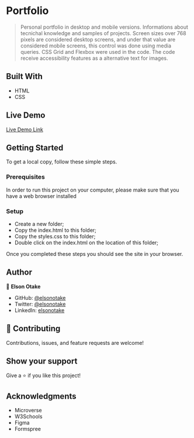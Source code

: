 # Portfolio

> Personal portfolio in desktop and mobile versions. Informations about tecnichal knowledge and samples of projects. Screen sizes over 768 pixels are considered desktop screens, and under that value are considered mobile screens, this control was done using media queries. CSS Grid and Flexbox were used in the code. The code receive accessibility features as a alternative text for images. 


## Built With

- HTML
- CSS


## Live Demo

[Live Demo Link](https://elsonotake.github.io/Portfolio/)


## Getting Started

To get a local copy, follow these simple steps.

### Prerequisites

In order to run this project on your computer, please make sure that you have a web browser installed

### Setup

 - Create a new folder;
 - Copy the index.html to this folder;
 - Copy the styles.css to this folder;
 - Double click on the index.html on the location of this folder;

Once you completed these steps you should see the site in your browser.


## Author

👤 **Elson Otake**

- GitHub: [@elsonotake](https://github.com/elsonotake)
- Twitter: [@elsonotake](https://twitter.com/elsonotake)
- LinkedIn: [elsonotake](https://linkedin.com/in/elsonotake)


## 🤝 Contributing

Contributions, issues, and feature requests are welcome!


## Show your support

Give a ⭐️ if you like this project!


## Acknowledgments

- Microverse
- W3Schools
- Figma
- Formspree
